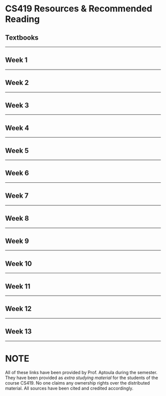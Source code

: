 # CS419 Resources & Recommended Reading

## Textbooks

---

## Week 1

---

## Week 2

---

## Week 3

---

## Week 4

---

## Week 5

---

## Week 6

---

## Week 7

---

## Week 8

---

## Week 9

---

## Week 10

---

## Week 11

---

## Week 12

---

## Week 13

---

# NOTE
All of these links have been provided by Prof. Aptoula during the semester. They have been provided as _extra studying material_ for the students of the course CS419. No one claims any ownership rights over the distributed material. All sources have been cited and credited accordingly.
